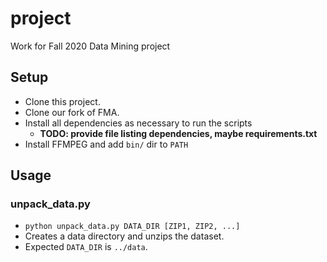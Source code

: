# project
Work for Fall 2020 Data Mining project

## Setup

- Clone this project.
- Clone our fork of FMA.
- Install all dependencies as necessary to run the scripts
  - **TODO: provide file listing dependencies, maybe requirements.txt**
- Install FFMPEG and add `bin/` dir to `PATH`

## Usage

### unpack_data.py

- `python unpack_data.py DATA_DIR [ZIP1, ZIP2, ...]`
- Creates a data directory and unzips the dataset.
- Expected `DATA_DIR` is `../data`.